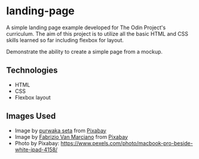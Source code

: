 # landing-page

A simple landing page example developed for The Odin Project's curriculum. The aim of this project is to utilize
all the basic HTML and CSS skills learned so far including flexbox for layout.

Demonstrate the ability to create a simple page from a mockup.

## Technologies

- HTML
- CSS
- Flexbox layout

## Images Used

- Image
  by <a href="https://pixabay.com/users/purwakawebid-6622005/?utm_source=link-attribution&utm_medium=referral&utm_campaign=image&utm_content=4875186">
  purwaka seta</a>
  from <a href="https://pixabay.com//?utm_source=link-attribution&utm_medium=referral&utm_campaign=image&utm_content=4875186">
  Pixabay</a>
- Image
  by <a href="https://pixabay.com/users/vanmarciano-1310286/?utm_source=link-attribution&utm_medium=referral&utm_campaign=image&utm_content=2038872">
  Fabrizio Van Marciano</a>
  from <a href="https://pixabay.com//?utm_source=link-attribution&utm_medium=referral&utm_campaign=image&utm_content=2038872">
  Pixabay</a>
- Photo by Pixabay: https://www.pexels.com/photo/macbook-pro-beside-white-ipad-4158/